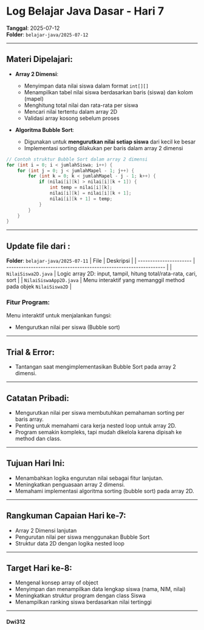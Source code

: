 # Log Belajar Java Dasar - Hari 7
**Tanggal**: 2025-07-12  
**Folder**: `belajar-java/2025-07-12`

---

## Materi Dipelajari:

- **Array 2 Dimensi**:
  - Menyimpan data nilai siswa dalam format `int[][]`
  - Menampilkan tabel nilai siswa berdasarkan baris (siswa) dan kolom (mapel)
  - Menghitung total nilai dan rata-rata per siswa
  - Mencari nilai tertentu dalam array 2D
  - Validasi array kosong sebelum proses

- **Algoritma Bubble Sort**:
  - Digunakan untuk **mengurutkan nilai setiap siswa** dari kecil ke besar
  - Implementasi sorting dilakukan per baris dalam array 2 dimensi

```java
// Contoh struktur Bubble Sort dalam array 2 dimensi
for (int i = 0; i < jumlahSiswa; i++) {
    for (int j = 0; j < jumlahMapel - 1; j++) {
        for (int k = 0; k < jumlahMapel - j - 1; k++) {
            if (nilai[i][k] > nilai[i][k + 1]) {
                int temp = nilai[i][k];
                nilai[i][k] = nilai[i][k + 1];
                nilai[i][k + 1] = temp;
            }
        }
    }
}
```
---

## Update file dari :
**Folder**: `belajar-java/2025-07-11`
| File                   | Deskripsi                                                         |
| ---------------------- | ----------------------------------------------------------------- |
| `NilaiSiswa2D.java`    | Logic array 2D: input, tampil, hitung total/rata-rata, cari, sort |
| `NilaiSiswaApp2D.java` | Menu interaktif yang memanggil method pada objek `NilaiSiswa2D`   |




### Fitur Program:
Menu interaktif untuk menjalankan fungsi:
- Mengurutkan nilai per siswa (Bubble sort)

---

## Trial & Error:
- Tantangan saat mengimplementasikan Bubble Sort pada array 2 dimensi.

---

## Catatan Pribadi:
- Mengurutkan nilai per siswa membutuhkan pemahaman sorting per baris array.
- Penting untuk memahami cara kerja nested loop untuk array 2D.
- Program semakin kompleks, tapi mudah dikelola karena dipisah ke method dan class.

---

## Tujuan Hari Ini:
- Menambahkan logika engurutan nilai sebagai fitur lanjutan.
- Meningkatkan penguasaan array 2 dimensi.
- Memahami implementasi algoritma sorting (bubble sort) pada array 2D.

---

## Rangkuman Capaian Hari ke-7:
- Array 2 Dimensi lanjutan
- Pengurutan nilai per siswa menggunakan Bubble Sort
- Struktur data 2D dengan logika nested loop

---

## Target Hari ke-8:
- Mengenal konsep array of object
- Menyimpan dan menampilkan data lengkap siswa (nama, NIM, nilai)
- Meningkatkan struktur program dengan class Siswa
- Menampilkan ranking siswa berdasarkan nilai tertinggi

---

#### Dwi312